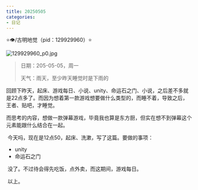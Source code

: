 ```yaml
---
title: 20250505
categories:
- 日记
---
```

⭐👁/古明地觉（pid：129929960）⭐

![129929960_p0.jpg](https://byyw-oss1.oss-cn-hangzhou.aliyuncs.com/img/2025/05/05-e1d34daffa8739619a1539c1b1dc5665-129929960_p0.jpg.webp)

>日期：205-05-05，周一
>
>天气：雨天，至少昨天睡觉时是下雨的

​	回顾下昨天，起床、游戏每日、小说、unity、命运石之门、小说，之后差不多就是22点多了。而因为想着第一款游戏想要做什么类型的，而睡不着，导致之后，王者、贴吧，才睡觉。

​	而思考的内容，想做一款弹幕游戏，毕竟我也算是东方厨，但实在想不到弹幕这个元素能跟什么结合在一起。

​	今天吗，现在是12点50，起床、洗漱，写了这篇。要做的事项：

- unity
- 命运石之门

​	没了。不过待会得先吃饭，点外卖，而这期间，游戏每日。

​	以上。

